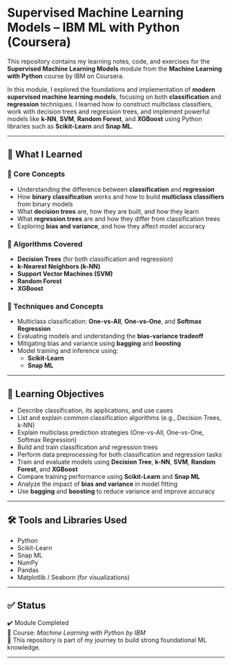 
# Supervised Machine Learning Models – IBM ML with Python (Coursera)

This repository contains my learning notes, code, and exercises for the **Supervised Machine Learning Models** module from the **Machine Learning with Python** course by IBM on Coursera.

In this module, I explored the foundations and implementation of **modern supervised machine learning models**, focusing on both **classification** and **regression** techniques. I learned how to construct multiclass classifiers, work with decision trees and regression trees, and implement powerful models like **k-NN**, **SVM**, **Random Forest**, and **XGBoost** using Python libraries such as **Scikit-Learn** and **Snap ML**.

---

## 🚀 What I Learned

### 🔹 Core Concepts
- Understanding the difference between **classification** and **regression**
- How **binary classification** works and how to build **multiclass classifiers** from binary models
- What **decision trees** are, how they are built, and how they learn
- What **regression trees** are and how they differ from classification trees
- Exploring **bias and variance**, and how they affect model accuracy

### 🔹 Algorithms Covered
- **Decision Trees** (for both classification and regression)
- **k-Nearest Neighbors (k-NN)**
- **Support Vector Machines (SVM)**
- **Random Forest**
- **XGBoost**

### 🔹 Techniques and Concepts
- Multiclass classification: **One-vs-All**, **One-vs-One**, and **Softmax Regression**
- Evaluating models and understanding the **bias-variance tradeoff**
- Mitigating bias and variance using **bagging** and **boosting**
- Model training and inference using:
  - **Scikit-Learn**
  - **Snap ML**

---

## 📌 Learning Objectives

- Describe classification, its applications, and use cases  
- List and explain common classification algorithms (e.g., Decision Trees, k-NN)  
- Explain multiclass prediction strategies (One-vs-All, One-vs-One, Softmax Regression)  
- Build and train classification and regression trees  
- Perform data preprocessing for both classification and regression tasks  
- Train and evaluate models using **Decision Tree**, **k-NN**, **SVM**, **Random Forest**, and **XGBoost**  
- Compare training performance using **Scikit-Learn** and **Snap ML**  
- Analyze the impact of **bias and variance** in model fitting  
- Use **bagging** and **boosting** to reduce variance and improve accuracy  

---

## 🛠️ Tools and Libraries Used

- Python  
- Scikit-Learn  
- Snap ML  
- NumPy  
- Pandas  
- Matplotlib / Seaborn (for visualizations)

---



## ✅ Status

✔️ Module Completed  
📅 Course: *Machine Learning with Python by IBM*  
🏁 This repository is part of my journey to build strong foundational ML knowledge.

---

